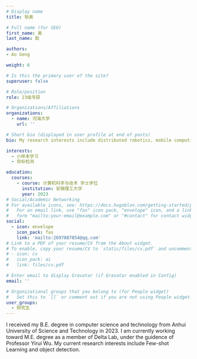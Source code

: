 ```yaml
---
# Display name
title: 耿奥

# Full name (for SEO)
first_name: 奥
last_name: 耿

authors:
- Ao Geng

weight: 6

# Is this the primary user of the site?
superuser: false

# Role/position
role: 23级专硕

# Organizations/Affiliations
organizations:
  - name: 河海大学
    url: ''

# Short bio (displayed in user profile at end of posts)
bio: My research interests include distributed robotics, mobile computing and programmable matter.

interests:
  - 小样本学习
  - 目标检测

education:
  courses:
    - course: 计算机科学与技术 学士学位
      institution: 安徽理工大学
      year: 2023
# Social/Academic Networking
# For available icons, see: https://docs.hugoblox.com/getting-started/page-builder/#icons
#   For an email link, use "fas" icon pack, "envelope" icon, and a link in the
#   form "mailto:your-email@example.com" or "#contact" for contact widget.
social:
  - icon: envelope
    icon_pack: fas
    link: 'mailto:2697887054@qq.com'
# Link to a PDF of your resume/CV from the About widget.
# To enable, copy your resume/CV to `static/files/cv.pdf` and uncomment the lines below.
# - icon: cv
#   icon_pack: ai
#   link: files/cv.pdf

# Enter email to display Gravatar (if Gravatar enabled in Config)
email: ''

# Organizational groups that you belong to (for People widget)
#   Set this to `[]` or comment out if you are not using People widget.
user_groups:
  - 研究生
---
```


 I received my B.E. degree in computer science and technology from Anhui University of Science and Technology in 2023. I am currently working toward M.E. degree as a member of Delta Lab, under the guidence of Professor Yirui Wu. My current research interests include Few-shot Learning and object detection.
